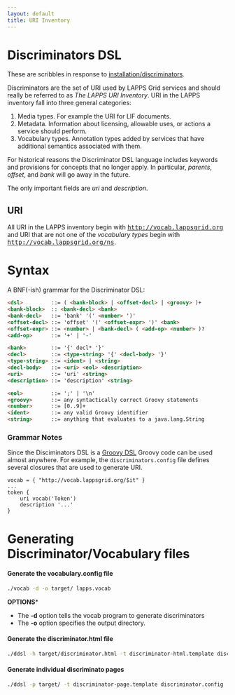 ```yaml
---
layout: default
title: URI Inventory
---
```


# Discriminators DSL

<div class="note">These are scribbles in response to <a href="/installation/discriminators.html">installation/discriminators</a>.
</div>

Discriminators are the set of URI used by LAPPS Grid services and should really be referred to as *The LAPPS URI Inventory*. URI in the LAPPS inventory fall into three general categories:

1. Media types. For example the URI for LIF documents.
1. Metadata. Information about licensing, allowable uses, or actions a service should perform.
1. Vocabulary types.  Annotation types added by services that have additional semantics associated with them.

For historical reasons the Discriminator DSL language includes keywords and provisions for concepts that no longer apply.  In particular, *parents*, *offset*, and *bank* will go away in the future.

The only important fields are *uri* and *description*.  

## URI

All URI in the LAPPS inventory begin with <tt>http://vocab.lappsgrid.org</tt> and URI that are not one of the *vocabulary types* begin with <tt>http://vocab.lappsgrid.org/ns</tt>.

# Syntax

A BNF(-ish) grammar for the Discriminator DSL:

```html
<dsl>         ::= ( <bank-block> | <offset-decl> | <groovy> )+
<bank-block>  :: <bank-decl> <bank>
<bank-decl>   ::= 'bank' '(' <number> ')' 
<offset-decl> ::= 'offset' '(' <offset-expr> ')' <bank>
<offset-expr> ::= <number> | <bank-decl> ( <add-op> <number> )?
<add-op>      ::= '+' | '-'

<bank>        ::= '{' decl* '}'
<decl>        ::= <type-string> '{' <decl-body> '}'
<type-string> ::= <ident> | <string>
<decl-body>   ::= <uri> <eol> <description>
<uri>         ::= 'uri' <string>
<description> ::= 'description' <string>

<eol>         ::= ';' | '\n'
<groovy>      ::= any syntactically correct Groovy statements
<number>      ::= [0..9]+
<ident>       ::= any valid Groovy identifier
<string>      ::= anything that evaluates to a java.lang.String
```


### Grammar Notes

Since the Disciminators DSL is a [Groovy DSL](technical/dsl) Groovy code can be used almost anywhere. For example, the `discriminators.config` file defines several closures that are used to generate URI.

```
vocab = { "http://vocab.lappsgrid.org/$it" }
...
token {
	uri vocab('Token')
	description '...'
}
```

# Generating Discriminator/Vocabulary files


#### Generate the vocabulary.config file

```bash
./vocab -d -o target/ lapps.vocab
```

**OPTIONS***<br/>
- The **-d** option tells the vocab program to generate discriminators
- The **-o** option specifies the output directory.

#### Generate the discriminator.html file

```bash
./ddsl -h target/discriminator.html -t discriminator-html.template discriminator.config
```


#### Generate individual discriminato pages

```bash
./ddsl -p target/ -t discriminator-page.template discriminator.config
```
 

